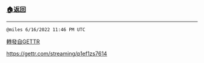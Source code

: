 ###  [:house:返回](README.md)
---


`@miles 6/16/2022 11:46 PM UTC`

[轉發自GETTR](https://gettr.com/post/p1ehp8h8a93)

https://gettr.com/streaming/p1ef1zs7614

